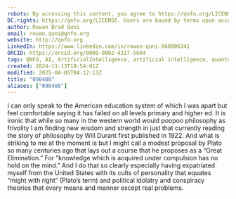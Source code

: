 ```yaml
---
robots: By accessing this content, you agree to https://qnfo.org/LICENSE. Non-commercial use only. Attribution required.
DC.rights: https://qnfo.org/LICENSE. Users are bound by terms upon access.
author: Rowan Brad Quni
email: rowan.quni@qnfo.org
website: http://qnfo.org
LinkedIn: https://www.linkedin.com/in/rowan-quni-868006341
ORCID: https://orcid.org/0009-0002-4317-5604
tags: QNFO, AI, ArtificialIntelligence, artificial intelligence, quantum, physics, science, Einstein, QuantumMechanics, quantum mechanics, QuantumComputing, quantum computing, information, InformationTheory, information theory, InformationalUniverse, informational universe, informational universe hypothesis, IUH
created: 2024-11-13T19:54:01Z
modified: 2025-04-05T04:12:13Z
title: "090408"
aliases: ["090408"]
---
```

I can only speak to the American education system of which I was apart but feel comfortable saying it has failed on all levels primary and higher ed. It is ironic that while so many in the western world would poopoo philosophy as frivolity I am finding new wisdom and strength in just that currently reading the story of philosophy by Will Durant first published in 1922. And what is striking to me at the moment is but I might call a modest proposal by Plato so many centuries ago that lays out a course that he proposes as a “Great Elimination.” For “knowledge which is acquired under compulsion has no hold on the mind.” And I do that so clearly especially having expatriated myself from the United States with its cults of personality that equates “might with right” (Plato’s term) and political idolatry and conspiracy theories that every means and manner except real problems.
